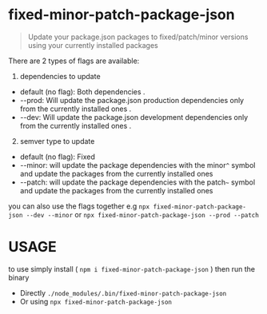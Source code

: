 # fixed-minor-patch-package-json

>Update your package.json packages to fixed/patch/minor versions using your currently installed packages

There are 2 types of flags are available:
1. dependencies to update
  * default (no flag): Both dependencies . 
  * --prod: Will update the package.json production dependencies only from the currently installed ones . 
  * --dev: Will update the package.json development dependencies only from the currently installed ones . 
2. semver type to update
  * default (no flag): Fixed
  * --minor: will update the package dependencies with the minor`^` symbol and update the packages from the currently installed ones
  * --patch: will update the package dependencies with the patch`~` symbol and update the packages from the currently installed ones

you can also use the flags together
e.g `npx fixed-minor-patch-package-json --dev --minor` or `npx fixed-minor-patch-package-json --prod --patch`

# USAGE
to use simply install ( `npm i fixed-minor-patch-package-json` )
then run the binary
  * Directly `./node_modules/.bin/fixed-minor-patch-package-json`
  * Or using `npx fixed-minor-patch-package-json`
  
